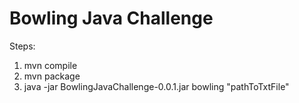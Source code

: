 # Bowling Java Challenge

Steps:

1) mvn compile
2) mvn package
3) java -jar BowlingJavaChallenge-0.0.1.jar bowling "pathToTxtFile"